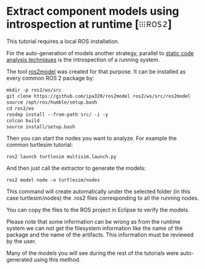 # Extract component models using introspection at runtime [![](images/Ros2_logo.png)]

This tutorial requires a local ROS installation.

For the auto-generation of models another strategy, parallel to [static code analysis techniques](StaticCodeAnalyis.md) is the introspection of a running system.

The tool [ros2model](https://github.com/ipa320/ros2model) was created for that purpose. It can be installed as every common ROS 2 package by:

```
mkdir -p ros2/ws/src
git clone https://github.com/ipa320/ros2model ros2/ws/src/ros2model
source /opt/ros/humble/setup.bash
cd ros2/ws
rosdep install --from-path src/ -i -y
colcon build
source install/setup.bash
```

Then you can start the nodes you want to analyze. For example the common turtlesim tutorial:
```
ros2 launch turtlesim multisim.launch.py
```

And then just call the extractor to generate the models:
```
ros2 model node -o turtlesim/nodes
```
This command will create automatically under the selected folder (in this case turtlesim/nodes) the .ros2 files corresponding to all the running nodes. 

You can copy the files to the ROS project in Eclipse to verify the models.

Please note that some information can be wrong as from the runtime system we can not get the filesystem information like the name of the package and the name of the artifacts. This information must be reviewed by the user.

Many of the models you will see during the rest of the tutorials were auto-generated using this method.
